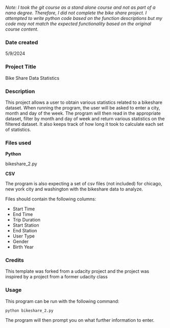 _Note: I took the git course as a stand alone course and not as part of a nano degree.  Therefore, I did not complete the bike share project.  I attempted to write python code based on the function descriptions but my code may not match the expected functionality based on the original course content._

### Date created
5/9/2024

### Project Title
Bike Share Data Statistics

### Description
This project allows a user to obtain various statistics related to a bikeshare dataset.  When running the program, the user will be asked to enter a city, month and day of the week.  The program will then read in the appropriate dataset, filter by month and day of week and return various statistics on the filtered dataset.  It also keeps track of how long it took to calculate each set of statistics.

### Files used
**Python**

bikeshare_2.py

**CSV**

The program is also expecting a set of csv files (not included) for chicago, new york city and washington with the bikeshare data to analyze.

Files should contain the following columns:

- Start Time
- End Time
- Trip Duration
- Start Station
- End Station
- User Type
- Gender
- Birth Year

### Credits
This template was forked from a udacity project and the project was inspired by a project from a former udacity class

### Usage
This program can be run with the following command:

`python bikeshare_2.py`

The program will then prompt you on what further information to enter.

